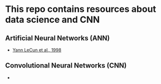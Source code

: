 # This repo contains resources about data science and CNN

## Artificial Neural Networks (ANN)

- [Yann LeCun et al., 1998](http://yann.lecun.com/exdb/publis/pdf/lecun-98b.pdf)

## Convolutional Neural Networks (CNN)

- 
